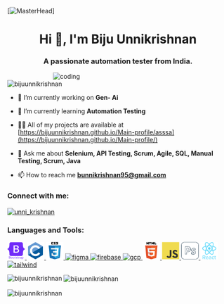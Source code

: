 [![MasterHead](https://thumbs.gfycat.com/ColorlessBitesizedKob-max-1mb.gif)]
<h1 align="center">Hi 👋, I'm Biju Unnikrishnan</h1>
<h3 align="center">A passionate automation tester from India.</h3>
<img align="right" alt="coding" width="400" src="https://cdn.dribbble.com/users/1162077/screenshots/3848914/programmer.gif">

<p align="left"> <img src="https://komarev.com/ghpvc/?username=bijuunnikrishnan&label=Profile%20views&color=0e75b6&style=flat" alt="bijuunnikrishnan" /> </p>

- 🔭 I’m currently working on **Gen- Ai**

- 🌱 I’m currently learning **Automation Testing**

- 👨‍💻 All of my projects are available at [https://bijuunnikrishnan.github.io/Main-profile/asssa](https://bijuunnikrishnan.github.io/Main-profile/)

- 💬 Ask me about **Selenium, API Testing, Scrum, Agile, SQL, Manual Testing, Scrum, Java**

- 📫 How to reach me **bunnikrishnan95@gmail.com**

<h3 align="left">Connect with me:</h3>
<p align="left">
<a href="https://instagram.com/unni_krishnan" target="blank"><img align="center" src="https://raw.githubusercontent.com/rahuldkjain/github-profile-readme-generator/master/src/images/icons/Social/instagram.svg" alt="unni_krishnan" height="30" width="40" /></a>
</p>

<h3 align="left">Languages and Tools:</h3>
<p align="left"> <a href="https://getbootstrap.com" target="_blank" rel="noreferrer"> <img src="https://raw.githubusercontent.com/devicons/devicon/master/icons/bootstrap/bootstrap-plain-wordmark.svg" alt="bootstrap" width="40" height="40"/> </a> <a href="https://www.cprogramming.com/" target="_blank" rel="noreferrer"> <img src="https://raw.githubusercontent.com/devicons/devicon/master/icons/c/c-original.svg" alt="c" width="40" height="40"/> </a> <a href="https://www.w3schools.com/css/" target="_blank" rel="noreferrer"> <img src="https://raw.githubusercontent.com/devicons/devicon/master/icons/css3/css3-original-wordmark.svg" alt="css3" width="40" height="40"/> </a> <a href="https://www.figma.com/" target="_blank" rel="noreferrer"> <img src="https://www.vectorlogo.zone/logos/figma/figma-icon.svg" alt="figma" width="40" height="40"/> </a> <a href="https://firebase.google.com/" target="_blank" rel="noreferrer"> <img src="https://www.vectorlogo.zone/logos/firebase/firebase-icon.svg" alt="firebase" width="40" height="40"/> </a> <a href="https://cloud.google.com" target="_blank" rel="noreferrer"> <img src="https://www.vectorlogo.zone/logos/google_cloud/google_cloud-icon.svg" alt="gcp" width="40" height="40"/> </a> <a href="https://www.w3.org/html/" target="_blank" rel="noreferrer"> <img src="https://raw.githubusercontent.com/devicons/devicon/master/icons/html5/html5-original-wordmark.svg" alt="html5" width="40" height="40"/> </a> <a href="https://developer.mozilla.org/en-US/docs/Web/JavaScript" target="_blank" rel="noreferrer"> <img src="https://raw.githubusercontent.com/devicons/devicon/master/icons/javascript/javascript-original.svg" alt="javascript" width="40" height="40"/> </a> <a href="https://www.photoshop.com/en" target="_blank" rel="noreferrer"> <img src="https://raw.githubusercontent.com/devicons/devicon/master/icons/photoshop/photoshop-line.svg" alt="photoshop" width="40" height="40"/> </a> <a href="https://reactjs.org/" target="_blank" rel="noreferrer"> <img src="https://raw.githubusercontent.com/devicons/devicon/master/icons/react/react-original-wordmark.svg" alt="react" width="40" height="40"/> </a> <a href="https://tailwindcss.com/" target="_blank" rel="noreferrer"> <img src="https://www.vectorlogo.zone/logos/tailwindcss/tailwindcss-icon.svg" alt="tailwind" width="40" height="40"/> </a> </p>

<p><img align="left" src="https://github-readme-stats.vercel.app/api/top-langs?username=bijuunnikrishnan&show_icons=true&locale=en&layout=compact" alt="bijuunnikrishnan" /></p>

<p>&nbsp;<img align="center" src="https://github-readme-stats.vercel.app/api?username=bijuunnikrishnan&show_icons=true&locale=en" alt="bijuunnikrishnan" /></p>

<p><img align="center" src="https://github-readme-streak-stats.herokuapp.com/?user=bijuunnikrishnan&" alt="bijuunnikrishnan" /></p>
